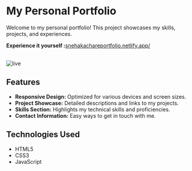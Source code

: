 
<h1>My Personal Portfolio</h1>
<p>Welcome to my personal portfolio! This project showcases my skills, projects, and experiences.</p>
<b>Experience  it yourself :</b><a href="https://snehakachareportfolio.netlify.app/">snehakachareportfolio.netlify.app/</a>
<br><br>

![live](https://github.com/snehaxaaa/PRODIGY_WD_04/assets/146460728/fe5f9f73-07d2-4f16-b95f-9408c43e3eec)

<h2 id="features">Features</h2>
<ul>
    <li><strong>Responsive Design:</strong> Optimized for various devices and screen sizes.</li>
    <li><strong>Project Showcase:</strong> Detailed descriptions and links to my projects.</li>
    <li><strong>Skills Section:</strong> Highlights my technical skills and proficiencies.</li>
    <li><strong>Contact Information:</strong> Easy ways to get in touch with me.</li>
</ul>

<h2 id="technologies-used">Technologies Used</h2>
<ul>
    <li>HTML5</li>
    <li>CSS3</li>
    <li>JavaScript</li>
</ul><br>




